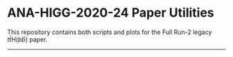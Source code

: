 # ANA-HIGG-2020-24 Paper Utilities

This repository contains both scripts and plots for the Full Run-2 legacy $t\bar{t}H(b\bar{b})$ paper.

--------